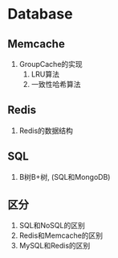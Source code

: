 # Database

## Memcache

1. GroupCache的实现
   1. LRU算法
   2. 一致性哈希算法

## Redis

1. Redis的数据结构


## SQL

1. B树B+树, (SQL和MongoDB)

## 区分

1. SQL和NoSQL的区别
2. Redis和Memcache的区别
3. MySQL和Redis的区别